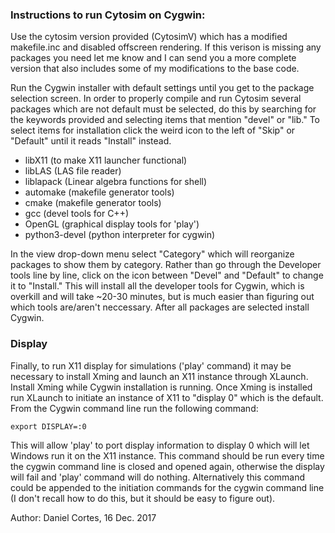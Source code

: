 ### Instructions to run Cytosim on Cygwin:

Use the cytosim version provided (CytosimV) which has a modified makefile.inc and disabled offscreen rendering. If this verison is missing 
any packages you need let me know and I can send you a more complete version that also includes some of my modifications to the base code.


Run the Cygwin installer with default settings until you get to the package selection screen. In order to properly compile and run Cytosim 
several packages which are not default must be selected, do this by searching for the keywords provided and selecting items that mention
"devel" or "lib." To select items for installation click the weird icon to the left of "Skip" or "Default" until it reads "Install" instead.

- libX11    	 	(to make X11 launcher functional)
- libLAS			(LAS file reader)
- liblapack		(Linear algebra functions for shell)
- automake		(makefile generator tools)
- cmake			(makefile generator tools)
- gcc				(devel tools for C++)
- OpenGL			(graphical display tools for 'play')
- python3-devel	(python interpreter for cygwin)

In the view drop-down menu select "Category" which will reorganize packages to show them by category. Rather than go through the Developer
tools line by line, click on the icon between "Devel" and "Default" to change it to "Install." This will install all the developer tools
for Cygwin, which is overkill and will take ~20-30 minutes, but is much easier than figuring out which tools are/aren't neccessary.
After all packages are selected install Cygwin.  

### Display

Finally, to run X11 display for simulations ('play' command) it may be necessary to install Xming and launch an X11 instance through XLaunch.
Install Xming while Cygwin installation is running. Once Xming is installed run XLaunch to initiate an instance of X11 to "display 0" 
which is the default. From the Cygwin command line run the following command:

    export DISPLAY=:0   

This will allow 'play' to port display information to display 0 which will let Windows run it on the X11 instance. This command should be 
run every time the cygwin command line is closed and opened again, otherwise the display will fail and 'play' command will do nothing. 
Alternatively this command could be appended to the initiation commands for the cygwin command line (I don't recall how to do this, but it 
should be easy to figure out). 


Author: Daniel Cortes, 16 Dec. 2017